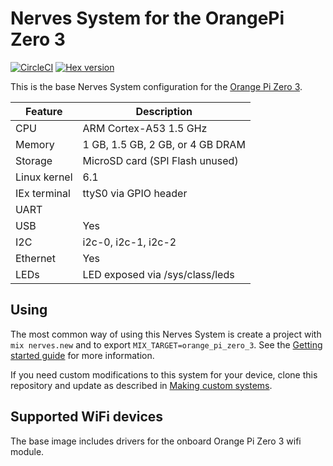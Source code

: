 # Nerves System for the OrangePi Zero 3

[![CircleCI](https://circleci.com/gh/fhunleth/nerves_system_orange_pi_zero_3.svg?style=svg)](https://circleci.com/gh/fhunleth/nerves_system_orange_pi_zero_3)
[![Hex version](https://img.shields.io/hexpm/v/nerves_system_orange_pi_zero_3.svg "Hex version")](https://hex.pm/packages/nerves_system_orange_pi_zero_3)

This is the base Nerves System configuration for the [Orange Pi Zero 3](http://www.orangepi.org/html/hardWare/computerAndMicrocontrollers/details/Orange-Pi-Zero-3.html).

| Feature              | Description                      |
| -------------------- | -------------------------------- |
| CPU                  | ARM Cortex-A53 1.5 GHz           |
| Memory               | 1 GB, 1.5 GB, 2 GB, or 4 GB DRAM |
| Storage              | MicroSD card (SPI Flash unused)  |
| Linux kernel         | 6.1                              |
| IEx terminal         | ttyS0 via GPIO header            |
| UART                 |                                  |
| USB                  | Yes                              |
| I2C                  | i2c-0, i2c-1, i2c-2              |
| Ethernet             | Yes                              |
| LEDs                 | LED exposed via /sys/class/leds  |

## Using

The most common way of using this Nerves System is create a project with `mix
nerves.new` and to export `MIX_TARGET=orange_pi_zero_3`. See the [Getting started
guide](https://hexdocs.pm/nerves/getting-started.html#creating-a-new-nerves-app)
for more information.

If you need custom modifications to this system for your device, clone this
repository and update as described in [Making custom
systems](https://hexdocs.pm/nerves/customizing-systems.html).

## Supported WiFi devices

The base image includes drivers for the onboard Orange Pi Zero 3 wifi module.

